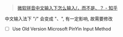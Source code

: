 > [微软拼音中文输入下怎么输入/，而不是、？ - 知乎](https://www.zhihu.com/question/448642032)

中文输入法下 "/" 会变成 "、", 有一定影响, 故需要修改

- [ ] Use Old Version Microsoft PinYin Input Method